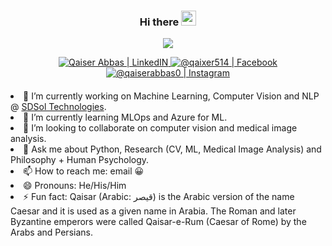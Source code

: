 <div align="center" style="margin-bottom:20px;">
  
  ### Hi there <img src="https://user-images.githubusercontent.com/46846821/87522094-a135a000-c69e-11ea-899d-e8093968ef3b.gif" width="24px">
<!--   <img src="uzumaki.gif" width="24px"> -->

  ![](https://komarev.com/ghpvc/?username=qaixerabbas&color=blueviolet&style=for-the-badge&label=Profile+Views)
  
<a href="https://www.linkedin.com/in/qaixerabbas/">
<img alt="Qaiser Abbas | LinkedIN"  src="https://img.shields.io/badge/linkedin-%230077B5.svg?&style=for-the-badge&logo=linkedin&logoColor=white" />
</a>
<a href="https://www.facebook.com/qaixer514">
<img  alt="@qaixer514 | Facebook" src="https://img.shields.io/badge/facebook-%231877F2.svg?&style=for-the-badge&logo=facebook&logoColor=white" />
</a>
<a href="https://www.instagram.com/qaiserabbas0">
<img alt="@qaiserabbas0 | Instagram"  src="https://img.shields.io/badge/instagram-%23E4405F.svg?&style=for-the-badge&logo=instagram&logoColor=white" />
</a>
</div>

<div align="left" style="margin-top:20px;"

- 🔭 I’m currently working on Machine Learning, Computer Vision and NLP @ [SDSol Technologies](https://sdsol.com/).
- 🌱 I’m currently learning MLOps and Azure for ML.
- 👯 I’m looking to collaborate on computer vision and medical image analysis.
- 💬 Ask me about Python, Research (CV, ML, Medical Image Analysis) and Philosophy + Human Psychology.
- 📫 How to reach me: email :grinning:
- 😄 Pronouns: He/His/Him
- ⚡ Fun fact: Qaisar (Arabic: قيصر) is the Arabic version of the name Caesar and it is used as a given name in Arabia. The Roman and later Byzantine emperors were called Qaisar-e-Rum (Caesar of Rome) by the Arabs and Persians.
</div>

<!-- 

GITHUB STATS => https://github-readme-stats.vercel.app/api?username=qaixerabbas&theme=tokyonight&show_icons=true&count_private=true&hide_border=true
GIT CONTRIB => https://github-readme-streak-stats.herokuapp.com/?user=qaixerabbas&theme=tokyonight&hide_border=true
MOST FAV LANGS => https://github-readme-stats.vercel.app/api/top-langs/?username=qaixerabbas&layout=compact&theme=tokyonight&hide_border=false

- 👋 Hi, I’m Qaiser @qaixerabbas
- 👀 I’m interested in Deep Learning, Computer Vision, Artificial Intelligence, Machine Learning and and Medical Image Analysis.
- 🌱 I’m currently working on Machine Learning and Computer Vision
- 📫 How to reach me 📞 [Telegram](https://t.me/username/caesarhun) -->

<!--
**qaixerabbas/qaixerabbas** is a ✨ _special_ ✨ repository because its `README.md` (this file) appears on your GitHub profile.

Here are some ideas to get you started:

- 🔭 I’m currently working on ...
- 🌱 I’m currently learning ...
- 👯 I’m looking to collaborate on ...
- 🤔 I’m looking for help with ...
- 💬 Ask me about ...
- 📫 How to reach me: ...
- 😄 Pronouns: ...
- ⚡ Fun fact: ....
-->

